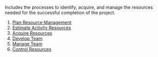 Includes the processes to identify, acquire, and manage the resources needed 
for the successful completion of the project.

1. [Plan Resource Management](https://github.com/harpreetsinghbajaj/blog/blob/master/management/PMP/PMBOK6/processes/Plan%20Resource%20Management/README.md)
2. [Estimate Activity Resources](https://github.com/harpreetsinghbajaj/blog/blob/master/management/PMP/PMBOK6/processes/Estimate%20Activity%20Resources/README.md)
3. [Acquire Resources](https://github.com/harpreetsinghbajaj/blog/blob/master/management/PMP/PMBOK6/processes/Acquire%20Resources/README.md)
4. [Develop Team](https://github.com/harpreetsinghbajaj/blog/blob/master/management/PMP/PMBOK6/processes/Develop%20Team/README.md)
5. [Manage Team](https://github.com/harpreetsinghbajaj/blog/blob/master/management/PMP/PMBOK6/processes/Manage%20Team/README.md)
6. [Control Resources](https://github.com/harpreetsinghbajaj/blog/blob/master/management/PMP/PMBOK6/processes/Control%20Resources/README.md)
